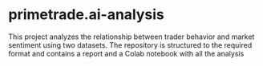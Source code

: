 # primetrade.ai-analysis
This project analyzes the relationship between trader behavior and market sentiment using two datasets. The repository is structured to the required format and contains a report and a Colab notebook with all the analysis
